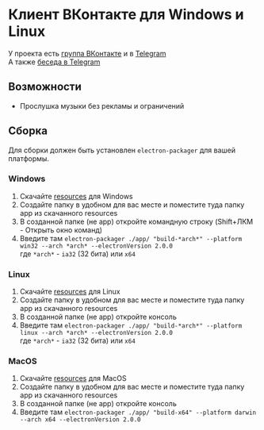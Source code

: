 # Клиент ВКонтакте для Windows и Linux
У проекта есть [группа ВКонтакте](https://vk.com/vk_desktop_app) и в [Telegram](https://t.me/vkdesktop)  
А также [беседа в Telegram](https://t.me/vkdesktopteam)
## Возможности
* Прослушка музыки без рекламы и ограничений
## Сборка
Для сборки должен быть установлен `electron-packager` для вашей платформы.
### Windows
1. Скачайте [resources][res_win] для Windows
2. Создайте папку в удобном для вас месте и поместите туда папку app из скачанного resources
3. В созданной папке (не app) откройте командную строку (Shift+ЛКМ - Открыть окно команд)
4. Введите там `electron-packager ./app/ "build-*arch*" --platform win32 --arch *arch* --electronVersion 2.0.0`  
где `*arch*` - `ia32` (32 бита) или `x64`
### Linux
1. Скачайте [resources][res_linux] для Linux
2. Создайте папку в удобном для вас месте и поместите туда папку app из скачанного resources
3. В созданной папке (не app) откройте консоль
4. Введите там `electron-packager ./app/ "build-*arch*" --platform linux --arch *arch* --electronVersion 2.0.0`  
где `*arch*` - `ia32` (32 бита) или `x64`
### MacOS
1. Скачайте [resources][res_mac] для MacOS
2. Создайте папку в удобном для вас месте и поместите туда папку app из скачанного resources
3. В созданной папке (не app) откройте консоль
4. Введите там `electron-packager ./app/ "build-x64" --platform darwin --arch x64 --electronVersion 2.0.0`

[res_win]: https://github.com/danyadev/vk-desktop-app/releases/download/v0.5.1/res-windows.zip
[res_linux]: https://github.com/danyadev/vk-desktop-app/releases/download/v0.5.1/res-linux.zip
[res_mac]: https://github.com/danyadev/vk-desktop-app/releases/download/v0.5.1/res-mac.zip
